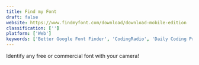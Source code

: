 ```yaml
---
title: Find my Font
draft: false 
website: https://www.findmyfont.com/download/download-mobile-edition
classification: ['']
platform: ['Web']
keywords: ['Better Google Font Finder', 'CodingRadio', 'Daily Coding Problem', 'Dank Mono', 'Ficture', 'Font Fit', 'Font Generator', 'Font Pairer by Designs.ai', 'Font Shaming', 'Font Squirrel', 'FontJoy', 'JetBrains Mono', 'My Script Font', 'Optician Sans', 'Type Genius', 'TypeCase', 'Unique', 'What Font Is', 'WhatTheFont', 'WordMark.it']
---
```

Identify any free or commercial font with your camera!